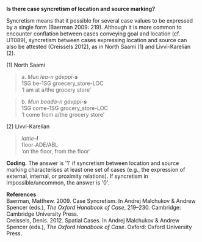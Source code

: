 **Is there case syncretism of location and source marking?**

Syncretism means that it possible for several case values to be expressed by a single form (Baerman 2009: 219). Although it is more common to encounter conflation between cases conveying goal and location (cf. UT089), syncretism between cases expressing location and source can also be attested (Creissels 2012), as in North Saami (1) and Livvi-Karelian (2).

(1) North Saami<br/>
>a. *Mun lea-n gávppi-**s***<br/>
>1SG be-1SG  groecery_store-LOC<br/>
>‘I am at a/the grocery store’

>b. *Mun boađá-n gávppi-**s***<br/>
>1SG come-1SG grocery_store-LOC<br/>
>‘I come from a/the grocery store’<br/>

(2) Livvi-Karelian<br/> 
>*lattie-**l***<br/> 
>floor-ADE/ABL<br/> 
>‘on the floor, from the floor’

**Coding.** The answer is '1' if syncretism between location and source marking characterises at least one set of cases (e.g., the expression of external, internal, or proximity relations). If syncretism in impossible/uncommon, the answer is '0'.  

**References**<br/>
Baerman, Matthew. 2009. Case Syncretism. In Andrej Malchukov & Andrew Spencer (eds.), *The Oxford Handbook of Case*, 219–230. Cambridge: Cambridge University Press.<br/>
Creissels, Denis. 2012. Spatial Cases. In Andrej Malchukov & Andrew Spencer (eds.), *The Oxford Handbook of Case*. Oxford: Oxford University Press.

